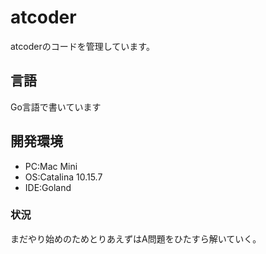 # atcoder
atcoderのコードを管理しています。

## 言語
Go言語で書いています

## 開発環境
- PC:Mac Mini
- OS:Catalina 10.15.7
- IDE:Goland

### 状況
まだやり始めのためとりあえずはA問題をひたすら解いていく。
